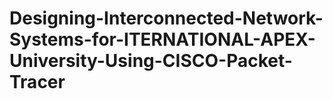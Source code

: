 # Designing-Interconnected-Network-Systems-for-ITERNATIONAL-APEX-University-Using-CISCO-Packet-Tracer